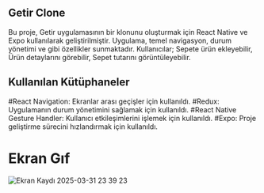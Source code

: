 
## Getir Clone
Bu proje, Getir uygulamasının bir klonunu oluşturmak için React Native ve Expo kullanılarak geliştirilmiştir. 
Uygulama, temel navigasyon, durum yönetimi ve gibi özellikler sunmaktadır. 
Kullanıcılar; Sepete ürün ekleyebilir, Ürün detaylarını görebilir, Sepet tutarını görüntüleyebilir.

## Kullanılan Kütüphaneler

#React Navigation: Ekranlar arası geçişler için kullanıldı.
#Redux: Uygulamanın durum yönetimini sağlamak için kullanıldı.
#React Native Gesture Handler: Kullanıcı etkileşimlerini işlemek için kullanıldı.
#Expo: Proje geliştirme sürecini hızlandırmak için kullanıldı.

# Ekran Gıf

![Ekran Kaydı 2025-03-31 23 39 23](https://github.com/user-attachments/assets/2f27e4e2-de76-4d0d-b03a-171fcd082323)

